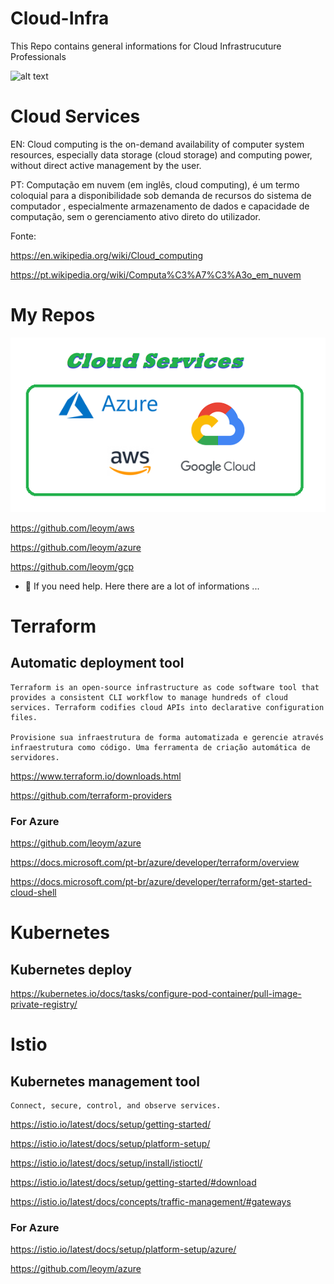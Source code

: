 # Cloud-Infra
This Repo contains general informations for Cloud Infrastrucuture Professionals

![alt text](https://upload.wikimedia.org/wikipedia/commons/thumb/b/b5/Cloud_computing.svg/1024px-Cloud_computing.svg.png "Cloud - Wiki") 

# Cloud Services
  
  EN: Cloud computing is the on-demand availability of computer system resources, especially data storage (cloud storage) and computing power, without direct active management by the user.
  
  PT: Computação em nuvem (em inglês, cloud computing), é um termo coloquial para a disponibilidade sob demanda de recursos do sistema de computador , especialmente armazenamento de dados e capacidade de computação, sem o gerenciamento ativo direto do utilizador.

  Fonte:
  
  https://en.wikipedia.org/wiki/Cloud_computing
  
  https://pt.wikipedia.org/wiki/Computa%C3%A7%C3%A3o_em_nuvem
  
# My Repos

![alt text](https://raw.githubusercontent.com/leoym/Cloud-Infra/main/cloud.png "Cloud - Repos")  

  https://github.com/leoym/aws
  
  https://github.com/leoym/azure
  
  https://github.com/leoym/gcp
  

- 🤔 If you need help. Here there are a lot of informations ...
  
# Terraform
   
  ## Automatic deployment tool
  
    Terraform is an open-source infrastructure as code software tool that provides a consistent CLI workflow to manage hundreds of cloud services. Terraform codifies cloud APIs into declarative configuration files.
    
    Provisione sua infraestrutura de forma automatizada e gerencie através infraestrutura como código. Uma ferramenta de criação automática de servidores.
    
  https://www.terraform.io/downloads.html
    
  https://github.com/terraform-providers
      
  ### For Azure
    
  https://github.com/leoym/azure
    
  https://docs.microsoft.com/pt-br/azure/developer/terraform/overview
    
  https://docs.microsoft.com/pt-br/azure/developer/terraform/get-started-cloud-shell
    
# Kubernetes

  ## Kubernetes deploy
  
  https://kubernetes.io/docs/tasks/configure-pod-container/pull-image-private-registry/
  
# Istio

  ## Kubernetes management tool
  
    Connect, secure, control, and observe services.
    
  https://istio.io/latest/docs/setup/getting-started/
  
  https://istio.io/latest/docs/setup/platform-setup/
  
  https://istio.io/latest/docs/setup/install/istioctl/

  https://istio.io/latest/docs/setup/getting-started/#download
  
  https://istio.io/latest/docs/concepts/traffic-management/#gateways

  ### For Azure
    
  https://istio.io/latest/docs/setup/platform-setup/azure/
    
  https://github.com/leoym/azure
 
